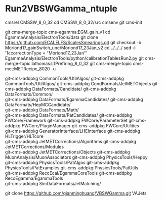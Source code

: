 # Run2VBSWGamma_ntuple

cmsrel CMSSW_8_0_32
cd CMSSW_8_0_32/src
cmsenv 
git cms-init

git cms-merge-topic cms-egamma:EGM_gain_v1
cd EgammaAnalysis/ElectronTools/data
git clone https://github.com/ECALELFS/ScalesSmearings.git
git checkout -b Moriond17_gainSwitch_unc/Moriond17_23Jan_v2
cd ../../../
sed -i '1ccorrectionType = "Moriond17_23Jan"' EgammaAnalysis/ElectronTools/python/calibrationTablesRun2.py
git cms-merge-topic lathomas:L1Prefiring_8_0_32
git cms-merge-topic cms-met:METRecipe_8020 -u

git-cms-addpkg CommonTools/UtilAlgos/
git-cms-addpkg CommonTools/UtilAlgos/
git-cms-addpkg CondFormats/JetMETObjects
git-cms-addpkg DataFormats/Candidate/
git-cms-addpkg DataFormats/Common/   
git-cms-addpkg DataFormats/EgammaCandidates/
git-cms-addpkg DataFormats/HepMCCandidate/  
git-cms-addpkg DataFormats/Math/          
git-cms-addpkg DataFormats/PatCandidates/
git-cms-addpkg FWCore/Framework
git-cms-addpkg FWCore/ParameterSet
git-cms-addpkg FWCore/PluginManager
git-cms-addpkg FWCore/Utilities    
git-cms-addpkg GeneratorInterface/LHEInterface
git-cms-addpkg HLTrigger/HLTcore              
git-cms-addpkg JetMETCorrections/Algorithms
git-cms-addpkg JetMETCorrections/Modules   
git-cms-addpkg JetMETCorrections/Objects
git-cms-addpkg MuonAnalysis/MuonAssociators
git-cms-addpkg PhysicsTools/Heppy          
git-cms-addpkg PhysicsTools/PatAlgos
git-cms-addpkg PhysicsTools/PatExamples
git-cms-addpkg PhysicsTools/PatUtils   
git-cms-addpkg RecoEcal/EgammaCoreTools
git-cms-addpkg RecoEgamma/EgammaTools  
git-cms-addpkg SimDataFormats/JetMatching/


git clone https://github.com/qianminghuang/VBSWGamma.git VAJets
